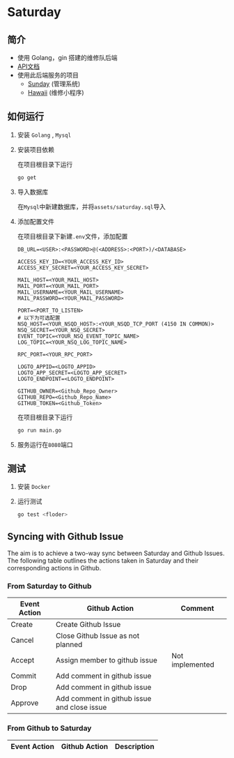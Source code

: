 # Saturday

## 简介

+ 使用 Golang，gin 搭建的维修队后端
+ [API文档](https://nbtca.github.io/Saturday/api)
+ 使用此后端服务的项目
  + [Sunday](https://github.com/nbtca/Sunday) (管理系统)
  + [Hawaii](https://github.com/nbtca/Hawaii) (维修小程序)

## 如何运行

1. 安装 `Golang` , `Mysql`
2. 安装项目依赖

   在项目根目录下运行

   ``` sh
   go get
   ```

3. 导入数据库

   在`Mysql`中新建数据库，并将`assets/saturday.sql`导入
4. 添加配置文件

   在项目根目录下新建`.env`文件，添加配置

   ```
   DB_URL=<USER>:<PASSWORD>@(<ADDRESS>:<PORT>)/<DATABASE>

   ACCESS_KEY_ID=<YOUR_ACCESS_KEY_ID>
   ACCESS_KEY_SECRET=<YOUR_ACCESS_KEY_SECRET>
  
   MAIL_HOST=<YOUR_MAIL_HOST>
   MAIL_PORT=<YOUR_MAIL_PORT>
   MAIL_USERNAME=<YOUR_MAIL_USERNAME>
   MAIL_PASSWORD=<YOUR_MAIL_PASSWORD>

   PORT=<PORT_TO_LISTEN>
   # 以下为可选配置
   NSQ_HOST=<YOUR_NSQD_HOST>:<YOUR_NSQD_TCP_PORT (4150 IN COMMON)>
   NSQ_SECRET=<YOUR_NSQ_SECRET>
   EVENT_TOPIC=<YOUR_NSQ_EVENT_TOPIC_NAME>
   LOG_TOPIC=<YOUR_NSQ_LOG_TOPIC_NAME>

   RPC_PORT=<YOUR_RPC_PORT>

   LOGTO_APPID=<LOGTO_APPID>
   LOGTO_APP_SECRET=<LOGTO_APP_SECRET>
   LOGTO_ENDPOINT=<LOGTO_ENDPOINT>

   GITHUB_OWNER=<Github_Repo_Owner>
   GITHUB_REPO=<Github_Repo_Name>
   GITHUB_TOKEN=<Github_Token>
   ```

   在项目根目录下运行

   ``` sh
   go run main.go
   ```

5. 服务运行在`8080`端口

## 测试

1. 安装 `Docker`
2. 运行测试

   ```sh
   go test <floder>
   ```

## Syncing with Github Issue

The aim is to achieve a two-way sync between Saturday and Github Issues. The following table outlines the actions taken in Saturday and their corresponding actions in Github.

### From Saturday to Github

| Event Action | Github Action | Comment |
| --- | --- | ---|
| Create | Create Github Issue | |
| Cancel | Close Github Issue as not planned  | |
| Accept | Assign member to github issue  | Not implemented |
| Commit | Add comment in github issue  | |
| Drop | Add comment in github issue  | |
| Approve | Add comment in github issue and close issue | |

### From Github to Saturday

| Event Action | Github Action | Description |
| --- | --- | ---|
